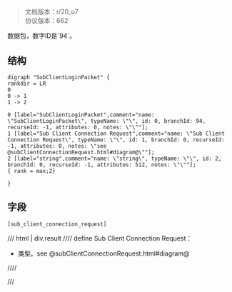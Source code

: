 # <!-- md:samp SubClientLoginPacket -->

> 文档版本：r/20_u7<br/>协议版本：662

<!-- md:samp SubClientLoginPacket -->数据包，数字ID是`94`。

## 结构

```viz
digraph "SubClientLoginPacket" {
rankdir = LR
0
0 -> 1
1 -> 2

0 [label="SubClientLoginPacket",comment="name: \"SubClientLoginPacket\", typeName: \"\", id: 0, branchId: 94, recurseId: -1, attributes: 0, notes: \"\""];
1 [label="Sub Client Connection Request",comment="name: \"Sub Client Connection Request\", typeName: \"\", id: 1, branchId: 0, recurseId: -1, attributes: 0, notes: \"see @subClientConnectionRequest.html#diagram@\""];
2 [label="string",comment="name: \"string\", typeName: \"\", id: 2, branchId: 0, recurseId: -1, attributes: 512, notes: \"\""];
{ rank = max;2}

}

```

## 字段

```title='SubClientLoginPacket'
[sub_client_connection_request]
```

/// html | div.result
//// define
Sub Client Connection Request：[<!-- md:samp string -->](../types/string.md)

- <!-- md:samp string -->类型。see @subClientConnectionRequest.html#diagram@


////

///

